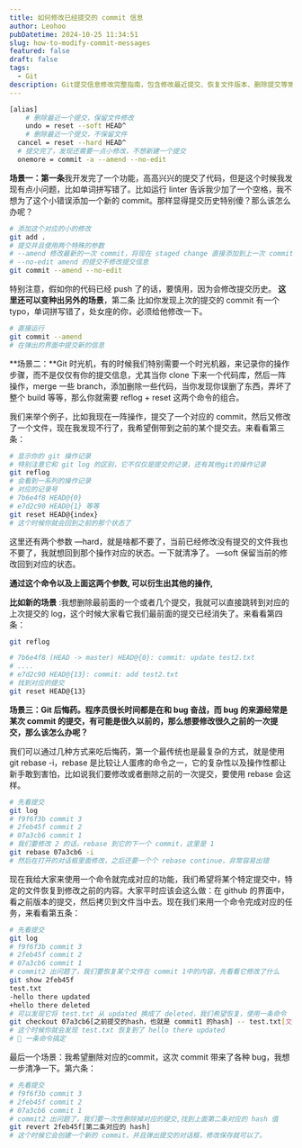 ```yaml
---
title: 如何修改已经提交的 commit 信息
author: Leohoo
pubDatetime: 2024-10-25 11:34:51
slug: how-to-modify-commit-messages
featured: false
draft: false
tags:
  - Git
description: Git提交信息修改完整指南，包含修改最近提交、恢复文件版本、删除提交等常用场景的实用命令和操作技巧。
---
```


```bash
[alias]
	# 删除最近一个提交，保留文件修改
	undo = reset --soft HEAD^
	# 删除最近一个提交，不保留文件
  cancel = reset --hard HEAD^
  # 提交完了，发现还需要一点小修改，不想新建一个提交
  onemore = commit -a --amend --no-edit

```

**场景一：第一条**我开发完了一个功能，高高兴兴的提交了代码，但是这个时候我发现有点小问题，比如单词拼写错了。比如运行 linter 告诉我少加了一个空格，我不想为了这个小错误添加一个新的 commit。那样显得提交历史特别傻？那么该怎么办呢？

```bash
# 添加这个对应的小的修改
git add .
# 提交并且使用两个特殊的参数
# --amend 修改最新的一次 commit，将现在 staged change 直接添加到上一次 commit 去，不生成新的 commit
# --no-edit amend 的提交不修改提交信息
git commit --amend --no-edit

```

特别注意，假如你的代码已经 push 了的话，要慎用，因为会修改提交历史。 **这里还可以变种出另外的场景**，第二条 比如你发现上次的提交的 commit 有一个 typo，单词拼写错了，处女座的你，必须给他修改一下。

```bash
# 直接运行
git commit --amend
# 在弹出的界面中提交新的信息

```

**场景二：**Git 时光机，有的时候我们特别需要一个时光机器，来记录你的操作步骤，而不是仅仅有你的提交信息，尤其当你 clone 下来一个代码库，然后一阵操作，merge 一些 branch，添加删除一些代码，当你发现你误删了东西，弄坏了整个 build 等等，那么你就需要 reflog + reset 这两个命令的组合。

我们来举个例子，比如我现在一阵操作，提交了一个对应的 commit，然后又修改了一个文件，现在我发现不行了，我希望倒带到之前的某个提交去。来看看第三条：

```bash
# 显示你的 git 操作记录
# 特别注意它和 git log 的区别，它不仅仅是提交的记录，还有其他git的操作记录
git reflog
# 会看到一系列的操作记录
# 对应的记录号
# 7b6e4f8 HEAD@{0}
# e7d2c90 HEAD@{1} 等等
git reset HEAD@{index}
# 这个时候你就会回到之前的那个状态了

```

这里还有两个参数 —hard，就是啥都不要了，当前已经修改没有提交的文件我也不要了，我就想回到那个操作对应的状态。一下就清净了。 —soft 保留当前的修改回到对应的状态。

**通过这个命令以及上面这两个参数, 可以衍生出其他的操作,**

**比如新的场景** :我想删除最前面的一个或者几个提交，我就可以直接跳转到对应的上次提交的 log，这个时候大家看它我们最前面的提交已经消失了。来看看第四条：

```bash
git reflog

# 7b6e4f8 (HEAD -> master) HEAD@{0}: commit: update test2.txt
# ....
# e7d2c90 HEAD@{13}: commit: add test2.txt
# 找到对应的提交
git reset HEAD@{13}

```

**场景三：Git 后悔药。程序员很长时间都是在和 bug 奋战，而 bug 的来源经常是某次 commit 的提交，有可能是很久以前的，那么想要修改很久之前的一次提交，那么该怎么办呢？**

我们可以通过几种方式来吃后悔药，第一个最传统也是最复杂的方式，就是使用 git rebase -i，rebase 是比较让人蛋疼的命令之一，它的复杂性以及操作性都让新手敢到害怕，比如说我们要修改或者删除之前的一次提交，要使用 rebase 会这样。

```bash
# 先看提交
git log
# f9f6f3b commit 3
# 2feb45f commit 2
# 07a3cb6 commit 1
# 我们要修改 2 的话，rebase 到它的下一个 commit，这里是 1
git rebase 07a3cb6 -i
# 然后在打开的对话框里面修改，之后还要一个个 rebase continue，非常容易出错

```

现在我给大家来使用一个命令就完成对应的功能，我们希望将某个特定提交中，特定的文件恢复到修改之前的内容。大家平时应该会这么做：在 github 的界面中，看之前版本的提交，然后拷贝到文件当中去。现在我们来用一个命令完成对应的任务，来看看第五条：

```bash
# 先看提交
git log
# f9f6f3b commit 3
# 2feb45f commit 2
# 07a3cb6 commit 1
# commit2 出问题了，我们要恢复某个文件在 commit 1中的内容，先看看它修改了什么
git show 2feb45f
test.txt
-hello there updated
+hello there deleted
# 可以发现它将 test.txt 从 updated 换成了 deleted，我们希望恢复，使用一条命令
git checkout 07a3cb6[之前提交的hash，也就是 commit1 的hash] -- test.txt[文件的路径]
# 这个时候你就会发现 test.txt 恢复到了 hello there updated
# 🎉 一条命令搞定

```

最后一个场景：我希望删除对应的commit，这次 commit 带来了各种 bug，我想一步清净一下。第六条：

```bash
# 先看提交
# f9f6f3b commit 3
# 2feb45f commit 2
# 07a3cb6 commit 1
# commit2 出问题了，我们要一次性删除掉对应的提交,找到上面第二条对应的 hash 值
git revert 2feb45f[第二条对应的 hash]
# 这个时候它会创建一个新的 commit，并且弹出提交的对话框，修改保存就可以了。

```
